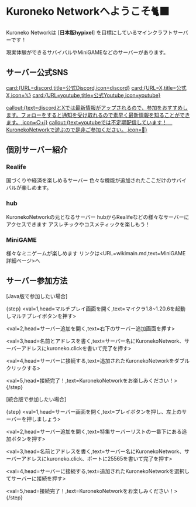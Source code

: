 #  **Kuroneko Networkへようこそ🐈‍⬛** 

Kuroneko Networkは [**日本版hypixel**] を目標にしているマインクラフトサーバーです！

現実体験ができるサバイバルやMiniGAMEなどのサーバーがあります。　

## サーバー公式SNS
<card:{URL=discord,title=公式Discord,icon=discord}> <card:{URL=X,title=公式X,icon=𝕏}> <card:{URL=youtube,title=公式Youtube,icon=youtube}>

<callout:{text=discordとXでは最新情報がアップされるので、参加をおすすめします。フォローをすると通知を受け取れるので素早く最新情報を知ることができます。,icon=○+i}>
<callout:{text=youtubeでは不定期配信しています！　KuronekoNetworkで遊ぶので是非ご参加ください。,icon=🔴}>


## 個別サーバー紹介

### Realife
国づくりや経済を楽しめるサーバー
色々な機能が追加されたここだけのサバイバルが楽しめます。

### hub
KuronekoNetworkの元となるサーバー
hubからRealifeなどの様々なサーバーにアクセスできます
アスレチックやコスメティックを楽しもう！

### MiniGAME
様々なミニゲームが楽しめます
リンクは<URL=wikimain.md,text=MiniGAME詳細ページ>へ


## サーバー参加方法

\[Java版で参加したい場合]

{step}
  <val=1,head=マルチプレイ画面を開く,text=マイクラ1.8~1.20.6を起動しマルチプレイボタンを押す>
  <image>

  <val=2,head=サーバー追加を開く,text=右下のサーバー追加画面を押す>
  <image>

  <val=3,head=名前とアドレスを書く,text=サーバー名にKuronekoNetwork、サーバーアドレスにkuroneko.clickを書いて完了を押す>
  <image>

  <val=4,head=サーバーに接続する,text=追加されたKuronekoNetworkをダブルクリックする>
  <image>

  <val=5,head=接続完了！,text=KuronekoNetworkをお楽しみください！>
{/step}

\[統合版で参加したい場合]

{step}
  <val=1,head=サーバー画面を開く,text=プレイボタンを押し、左上のサーバーを押しましょう>
  <image>

  <val=2,head=サーバー追加を開く,text=特集サーバーリストの一番下にある追加ボタンを押す>
  <image>

  <val=3,head=名前とアドレスを書く,text=サーバー名にKuronekoNetwork、サーバーアドレスにkuroneko.click、ポートに25565を書いて完了を押す>
  <image>

  <val=4,head=サーバーに接続する,text=追加されたKuronekoNetworkを選択してサーバーに接続を押す>
  <image>

  <val=5,head=接続完了！,text=KuronekoNetworkをお楽しみください！>
{/step}
